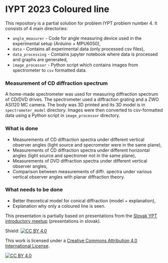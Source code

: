 # IYPT 2023 Coloured line
This repository is a partial solution for problem IYPT problem number 4. It consists of 4 main directories:

- `angle_measurer` - Code for angle measuring device used in the experimental setup (Arduino + MPU6050), 
- `data` - Contains all experimental data (only processed csv files),
- `data_processing` - Contains jupyter notebook where data is processed and graphs are generated,
- `image_processor` - Python script which contains images from spectrometer to `csv` formatted data.

### Measurement of CD diffraction spectrum
A home-made spectrometer was used for measuring diffraction spectrum of CD/DVD drives. The spectrometer used a diffraction grating and a ZWO ASI120 MC camera. The body was 3D printed and its 3D model is in `spectrometer_model` directory. Images were then converted to csv-formatted data using a Python script in `image_processor` directory.
### What is done
* Measurements of CD diffraction spectra under different vertical observer angles (light source and specrometer were in the same plane),
* Measurements of CD diffraction spectra under different horizontal angles (light source and spectromer not in the same plane),
* Measurements of DVD diffraction spectra under different vertical observer angles,
* Comparison between measurements of diffr. spectra under various vertical observer angles with planar diffraction theory.
### What needs to be done
* Better theoretical model for conical diffraction (model + explanation),
* Explanation why only a coloured line is seen.

This presentation is partially based on presentations from the [Slovak YPT introductory meetup](tmfsr.sk/sk/aktuality/227) (presentations in slovak).

Shield: [![CC BY 4.0][cc-by-shield]][cc-by]

This work is licensed under a
[Creative Commons Attribution 4.0 International License][cc-by].

[![CC BY 4.0][cc-by-image]][cc-by]

[cc-by]: http://creativecommons.org/licenses/by/4.0/
[cc-by-image]: https://i.creativecommons.org/l/by/4.0/88x31.png
[cc-by-shield]: https://img.shields.io/badge/License-CC%20BY%204.0-lightgrey.svg
